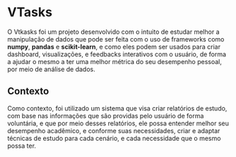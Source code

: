 # VTasks
O Vtkasks foi um projeto desenvolvido com o intuito de estudar melhor a manipulação de dados que pode ser feita 
com o uso de frameworks como **numpy**, **pandas** e **scikit-learn**, e como eles podem ser usados para criar dashboard, visualizações,
e feedbacks interativos com o usuário, de forma a ajudar o mesmo a ter uma melhor métrica do seu desempenho pessoal, por meio de análise de dados.

## Contexto
Como contexto, foi utilizado um sistema que visa criar relatórios de estudo, com base nas informações que são providas pelo usuário de forma 
voluntária, e que por meio desses relatórios, ele possa entender melhor seu desempenho acadêmico, e conforme suas necessidades, criar e adaptar 
técnicas de estudo para cada cenário, e cada necessidade que o mesmo possa ter.


